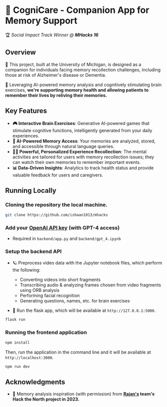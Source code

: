 # 🧠 CogniCare - Companion App for Memory Support
🏆 *Social Impact Track Winner @ **MHacks 16***

## Overview
🚀 This project, built at the University of Michigan, is designed as a companion for individuals facing memory recollection challenges, including those at risk of Alzheimer's disease or Dementia.

🤖 Leveraging AI-powered memory analysis and cognitively stimulating brain exercises, **we're supporting memory health and allowing patients to remember their lives by reliving their memories.**

## Key Features
- **🎮 Interactive Brain Exercises**: Generative AI-powered games that stimulate cognitive functions, intelligently generated from your daily experiences.
- **🤖 AI-Powered Memory Access**: Your memories are analyzed, stored, and accessible through natural language queries.
- **👩‍💻 Powerful, Personalized Experience Recollection**: The mental activities are tailored for users with memory recollection issues; they can watch their own memories to remember important events.
- **📊 Data-Driven Insights**: Analytics to track health status and provide valuable feedback for users and caregivers.

## Running Locally

### Cloning the repository the local machine.

```bash
git clone https://github.com/ishaan1013/mhacks
```

### Add your [OpenAI API key](https://platform.openai.com/api-keys) (with GPT-4 access)

- Required in `backend/app.py` and `backend/gpt_4.ipynb`

### Setup the backend API

- 🪐 Preprocess video data with the Jupyter notebook files, which perform the following:
  - Converting videos into short fragments
  - Transcribing audio & analyzing frames chosen from video fragments using ORB analysis
  - Performing facial recognition
  - Generating questions, names, etc. for brain exercises
    
- 🐍 Run the flask app, which will be available at `http://127.0.0.1:5000`.

```bash
flask run
```

### Running the frontend application

```bash
npm install
```

Then, run the application in the command line and it will be available at `http://localhost:3000`.

```bash
npm run dev
```

## Acknowledgments
- 🙏 Memory analysis inspiration (with permission) from **[Rajan's](https://www.rajan.sh/) team's Hack the North project in 2023.**
